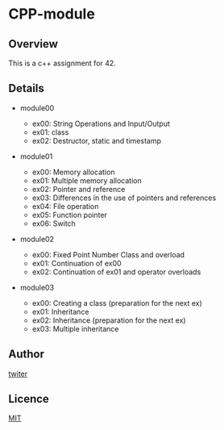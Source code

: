 # CPP-module

## Overview

This is a c++ assignment for 42.

## Details

- module00
  - ex00: String Operations and Input/Output
  - ex01: class
  - ex02: Destructor, static and timestamp

- module01
  - ex00: Memory allocation
  - ex01: Multiple memory allocation
  - ex02: Pointer and reference
  - ex03: Differences in the use of pointers and references
  - ex04: File operation
  - ex05: Function pointer
  - ex06: Switch

- module02
  - ex00: Fixed Point Number Class and overload
  - ex01: Continuation of ex00
  - ex02: Continuation of ex01 and operator overloads

- module03
  - ex00: Creating a class (preparation for the next ex)
  - ex01: Inheritance
  - ex02: Inheritance (preparation for the next ex)
  - ex03: Multiple inheritance

## Author

[twiter](https://twitter.com/Kotabrog)

## Licence

[MIT](https://github.com/kotabrog/CPP-module/blob/main/LICENSE)
